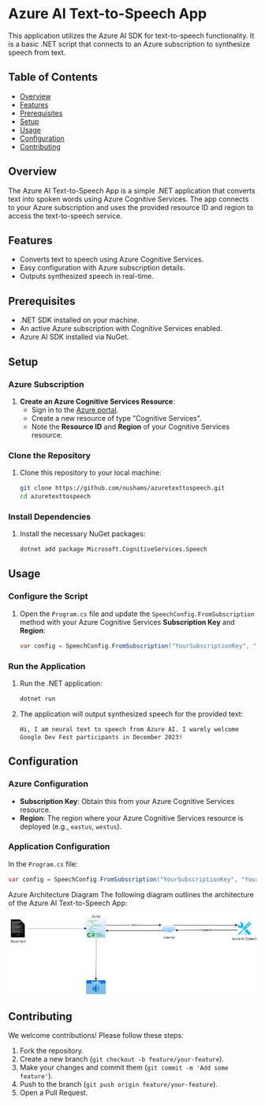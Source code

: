 # Azure AI Text-to-Speech App

This application utilizes the Azure AI SDK for text-to-speech functionality. It is a basic .NET script that connects to an Azure subscription to synthesize speech from text.

## Table of Contents

- [Overview](#overview)
- [Features](#features)
- [Prerequisites](#prerequisites)
- [Setup](#setup)
- [Usage](#usage)
- [Configuration](#configuration)
- [Contributing](#contributing)

## Overview

The Azure AI Text-to-Speech App is a simple .NET application that converts text into spoken words using Azure Cognitive Services. The app connects to your Azure subscription and uses the provided resource ID and region to access the text-to-speech service.

## Features

- Converts text to speech using Azure Cognitive Services.
- Easy configuration with Azure subscription details.
- Outputs synthesized speech in real-time.

## Prerequisites

- .NET SDK installed on your machine.
- An active Azure subscription with Cognitive Services enabled.
- Azure AI SDK installed via NuGet.

## Setup

### Azure Subscription

1. **Create an Azure Cognitive Services Resource**:
   - Sign in to the [Azure portal](https://portal.azure.com/).
   - Create a new resource of type "Cognitive Services".
   - Note the **Resource ID** and **Region** of your Cognitive Services resource.

### Clone the Repository

1. Clone this repository to your local machine:
   ```sh
   git clone https://github.com/nushams/azuretexttospeech.git
   cd azuretexttospeech
   ```

### Install Dependencies

1. Install the necessary NuGet packages:
   ```sh
   dotnet add package Microsoft.CognitiveServices.Speech
   ```

## Usage

### Configure the Script

1. Open the `Program.cs` file and update the `SpeechConfig.FromSubscription` method with your Azure Cognitive Services **Subscription Key** and **Region**:
   ```csharp
   var config = SpeechConfig.FromSubscription("YourSubscriptionKey", "YourRegion");
   ```

### Run the Application

1. Run the .NET application:
   ```sh
   dotnet run
   ```

2. The application will output synthesized speech for the provided text:
   ```
   Hi, I am neural text to speech from Azure AI. I warmly welcome Google Dev Fest participants in December 2023!
   ```

## Configuration

### Azure Configuration

- **Subscription Key**: Obtain this from your Azure Cognitive Services resource.
- **Region**: The region where your Azure Cognitive Services resource is deployed (e.g., `eastus`, `westus`).

### Application Configuration

In the `Program.cs` file:
```csharp
var config = SpeechConfig.FromSubscription("YourSubscriptionKey", "YourRegion");
```

Azure Architecture Diagram
The following diagram outlines the architecture of the Azure AI Text-to-Speech App:

![image](./Speech/docs/architecture.png)

## Contributing

We welcome contributions! Please follow these steps:

1. Fork the repository.
2. Create a new branch (`git checkout -b feature/your-feature`).
3. Make your changes and commit them (`git commit -m 'Add some feature'`).
4. Push to the branch (`git push origin feature/your-feature`).
5. Open a Pull Request.
